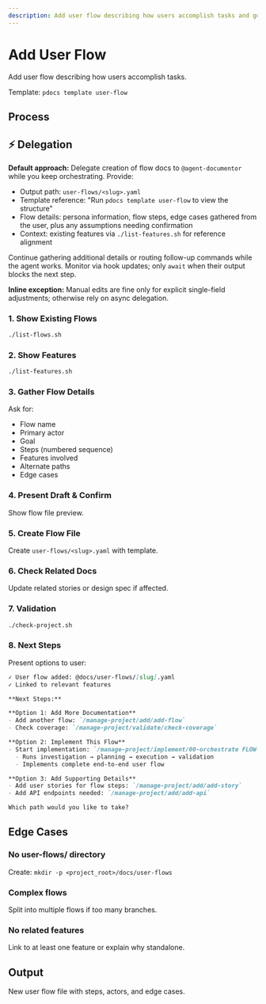 ```yaml
---
description: Add user flow describing how users accomplish tasks and goals
---
```


# Add User Flow

Add user flow describing how users accomplish tasks.

Template: `pdocs template user-flow`

## Process

## ⚡ Delegation

**Default approach:** Delegate creation of flow docs to `@agent-documentor` while you keep orchestrating. Provide:
- Output path: `user-flows/<slug>.yaml`
- Template reference: "Run `pdocs template user-flow` to view the structure"
- Flow details: persona information, flow steps, edge cases gathered from the user, plus any assumptions needing confirmation
- Context: existing features via `./list-features.sh` for reference alignment

Continue gathering additional details or routing follow-up commands while the agent works. Monitor via hook updates; only `await` when their output blocks the next step.

**Inline exception:** Manual edits are fine only for explicit single-field adjustments; otherwise rely on async delegation.

### 1. Show Existing Flows
```bash
./list-flows.sh
```

### 2. Show Features
```bash
./list-features.sh
```

### 3. Gather Flow Details
Ask for:
- Flow name
- Primary actor
- Goal
- Steps (numbered sequence)
- Features involved
- Alternate paths
- Edge cases

### 4. Present Draft & Confirm
Show flow file preview.

### 5. Create Flow File
Create `user-flows/<slug>.yaml` with template.

### 6. Check Related Docs
Update related stories or design spec if affected.

### 7. Validation
```bash
./check-project.sh
```

### 8. Next Steps

Present options to user:

```markdown
✓ User flow added: @docs/user-flows/[slug].yaml
✓ Linked to relevant features

**Next Steps:**

**Option 1: Add More Documentation**
- Add another flow: `/manage-project/add/add-flow`
- Check coverage: `/manage-project/validate/check-coverage`

**Option 2: Implement This Flow**
- Start implementation: `/manage-project/implement/00-orchestrate FLOW-[slug]`
  - Runs investigation → planning → execution → validation
  - Implements complete end-to-end user flow

**Option 3: Add Supporting Details**
- Add user stories for flow steps: `/manage-project/add/add-story`
- Add API endpoints needed: `/manage-project/add/add-api`

Which path would you like to take?
```

## Edge Cases

### No user-flows/ directory
Create: `mkdir -p <project_root>/docs/user-flows`

### Complex flows
Split into multiple flows if too many branches.

### No related features
Link to at least one feature or explain why standalone.

## Output
New user flow file with steps, actors, and edge cases.
